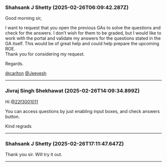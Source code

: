### Shahsank J Shetty (2025-02-26T06:09:42.287Z)

Good morning sir,

I want to request that you open the previous GAs to solve the questions and
check for the answers. I don’t wish for them to be graded, but I would like to
work with the portal and validate my answers for the questions stated in the
GA itself. This would be of great help and could help prepare the upcoming
ROE.  
Thank you for considering my request.

Regards.

[@carlton](/u/carlton) [@Jeevesh](/u/jeevesh)


---
### Jivraj Singh Shekhawat (2025-02-26T14:09:34.899Z)

Hi [@22f3001011](/u/22f3001011)

You can access questions by just enabling input boxes, and check answers
button.

Kind regrads


---
### Shahsank J Shetty (2025-02-26T17:11:47.647Z)

Thank you sir. Will try it out.


---

